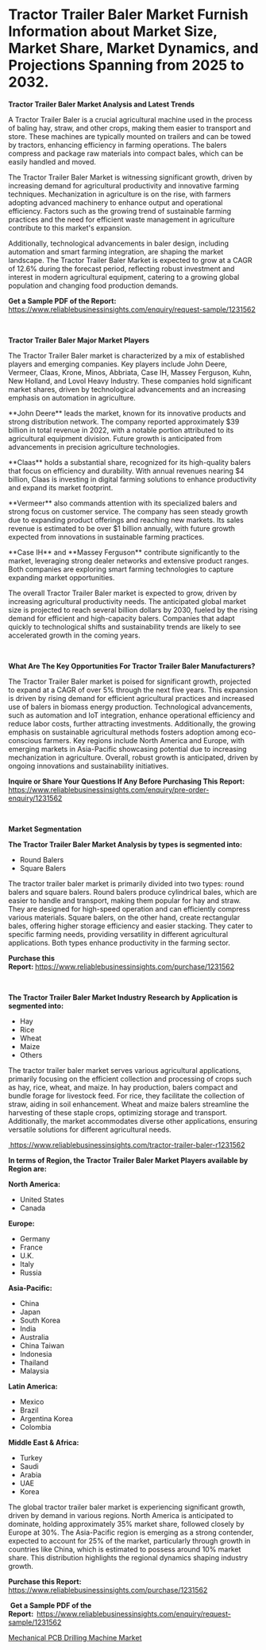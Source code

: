<p><h1>Tractor Trailer Baler Market Furnish Information about Market Size, Market Share, Market Dynamics, and Projections Spanning from 2025 to 2032.</h1></p><p><strong>Tractor Trailer Baler Market Analysis and Latest Trends</strong></p>
<p><p>A Tractor Trailer Baler is a crucial agricultural machine used in the process of baling hay, straw, and other crops, making them easier to transport and store. These machines are typically mounted on trailers and can be towed by tractors, enhancing efficiency in farming operations. The balers compress and package raw materials into compact bales, which can be easily handled and moved.</p><p>The Tractor Trailer Baler Market is witnessing significant growth, driven by increasing demand for agricultural productivity and innovative farming techniques. Mechanization in agriculture is on the rise, with farmers adopting advanced machinery to enhance output and operational efficiency. Factors such as the growing trend of sustainable farming practices and the need for efficient waste management in agriculture contribute to this market's expansion. </p><p>Additionally, technological advancements in baler design, including automation and smart farming integration, are shaping the market landscape. The Tractor Trailer Baler Market is expected to grow at a CAGR of 12.6% during the forecast period, reflecting robust investment and interest in modern agricultural equipment, catering to a growing global population and changing food production demands.</p></p>
<p><strong>Get a Sample PDF of the Report:&nbsp;</strong> <a href="https://www.reliablebusinessinsights.com/enquiry/request-sample/1231562?utm_campaign=2295&utm_medium=2&utm_source=Github&utm_content=ia&utm_term=11042025&utm_id=tractor-trailer-baler">https://www.reliablebusinessinsights.com/enquiry/request-sample/1231562</a></p>
<p>&nbsp;</p>
<p><strong>Tractor Trailer Baler Major Market Players</strong></p>
<p><p>The Tractor Trailer Baler market is characterized by a mix of established players and emerging companies. Key players include John Deere, Vermeer, Claas, Krone, Minos, Abbriata, Case IH, Massey Ferguson, Kuhn, New Holland, and Lovol Heavy Industry. These companies hold significant market shares, driven by technological advancements and an increasing emphasis on automation in agriculture.</p><p>**John Deere** leads the market, known for its innovative products and strong distribution network. The company reported approximately $39 billion in total revenue in 2022, with a notable portion attributed to its agricultural equipment division. Future growth is anticipated from advancements in precision agriculture technologies.</p><p>**Claas** holds a substantial share, recognized for its high-quality balers that focus on efficiency and durability. With annual revenues nearing $4 billion, Claas is investing in digital farming solutions to enhance productivity and expand its market footprint.</p><p>**Vermeer** also commands attention with its specialized balers and strong focus on customer service. The company has seen steady growth due to expanding product offerings and reaching new markets. Its sales revenue is estimated to be over $1 billion annually, with future growth expected from innovations in sustainable farming practices.</p><p>**Case IH** and **Massey Ferguson** contribute significantly to the market, leveraging strong dealer networks and extensive product ranges. Both companies are exploring smart farming technologies to capture expanding market opportunities. </p><p>The overall Tractor Trailer Baler market is expected to grow, driven by increasing agricultural productivity needs. The anticipated global market size is projected to reach several billion dollars by 2030, fueled by the rising demand for efficient and high-capacity balers. Companies that adapt quickly to technological shifts and sustainability trends are likely to see accelerated growth in the coming years.</p></p>
<p>&nbsp;</p>
<p><strong>What Are The Key Opportunities For Tractor Trailer Baler Manufacturers?</strong></p>
<p><p>The Tractor Trailer Baler market is poised for significant growth, projected to expand at a CAGR of over 5% through the next five years. This expansion is driven by rising demand for efficient agricultural practices and increased use of balers in biomass energy production. Technological advancements, such as automation and IoT integration, enhance operational efficiency and reduce labor costs, further attracting investments. Additionally, the growing emphasis on sustainable agricultural methods fosters adoption among eco-conscious farmers. Key regions include North America and Europe, with emerging markets in Asia-Pacific showcasing potential due to increasing mechanization in agriculture. Overall, robust growth is anticipated, driven by ongoing innovations and sustainability initiatives.</p></p>
<p><strong>Inquire or Share Your Questions If Any Before Purchasing This Report:</strong> <a href="https://www.reliablebusinessinsights.com/enquiry/pre-order-enquiry/1231562?utm_campaign=2295&utm_medium=2&utm_source=Github&utm_content=ia&utm_term=11042025&utm_id=tractor-trailer-baler">https://www.reliablebusinessinsights.com/enquiry/pre-order-enquiry/1231562</a></p>
<p>&nbsp;</p>
<p><strong>Market Segmentation</strong></p>
<p><strong>The Tractor Trailer Baler Market Analysis by types is segmented into:</strong></p>
<p><ul><li>Round Balers</li><li>Square Balers</li></ul></p>
<p><p>The tractor trailer baler market is primarily divided into two types: round balers and square balers. Round balers produce cylindrical bales, which are easier to handle and transport, making them popular for hay and straw. They are designed for high-speed operation and can efficiently compress various materials. Square balers, on the other hand, create rectangular bales, offering higher storage efficiency and easier stacking. They cater to specific farming needs, providing versatility in different agricultural applications. Both types enhance productivity in the farming sector.</p></p>
<p><strong>Purchase this Report:&nbsp;</strong><a href="https://www.reliablebusinessinsights.com/purchase/1231562?utm_campaign=2295&utm_medium=2&utm_source=Github&utm_content=ia&utm_term=11042025&utm_id=tractor-trailer-baler">https://www.reliablebusinessinsights.com/purchase/1231562</a></p>
<p>&nbsp;</p>
<p><strong>The Tractor Trailer Baler Market Industry Research by Application is segmented into:</strong></p>
<p><ul><li>Hay</li><li>Rice</li><li>Wheat</li><li>Maize</li><li>Others</li></ul></p>
<p><p>The tractor trailer baler market serves various agricultural applications, primarily focusing on the efficient collection and processing of crops such as hay, rice, wheat, and maize. In hay production, balers compact and bundle forage for livestock feed. For rice, they facilitate the collection of straw, aiding in soil enhancement. Wheat and maize balers streamline the harvesting of these staple crops, optimizing storage and transport. Additionally, the market accommodates diverse other applications, ensuring versatile solutions for different agricultural needs.</p></p>
<p><a href="https://www.reliablebusinessinsights.com/tractor-trailer-baler-r1231562?utm_campaign=2295&utm_medium=2&utm_source=Github&utm_content=ia&utm_term=11042025&utm_id=tractor-trailer-baler">&nbsp;https://www.reliablebusinessinsights.com/tractor-trailer-baler-r1231562</a></p>
<p><strong>In terms of Region, the Tractor Trailer Baler Market Players available by Region are:</strong></p>
<p>
    <p> <strong> North America: </strong>
        <ul>
            <li>United States</li>
            <li>Canada</li>
        </ul>
        </p> 
    <p> <strong> Europe: </strong>
        <ul>
            <li>Germany</li>
            <li>France</li>
            <li>U.K.</li>
            <li>Italy</li>
            <li>Russia</li>
        </ul>
        </p> 
    <p> <strong> Asia-Pacific: </strong>
        <ul>
            <li>China</li>
            <li>Japan</li>
            <li>South Korea</li>
            <li>India</li>
            <li>Australia</li>
            <li>China Taiwan</li>
            <li>Indonesia</li>
            <li>Thailand</li>
            <li>Malaysia</li>
        </ul>
        </p> 
    <p> <strong> Latin America: </strong>
        <ul>
            <li>Mexico</li>
            <li>Brazil</li>
            <li>Argentina Korea</li>
            <li>Colombia</li>
        </ul>
        </p> 
    <p> <strong> Middle East & Africa: </strong>
        <ul>
            <li>Turkey</li>
            <li>Saudi</li>
            <li>Arabia</li>
            <li>UAE</li>
            <li>Korea</li>
        </ul>
    </p>
    </p>
<p><p>The global tractor trailer baler market is experiencing significant growth, driven by demand in various regions. North America is anticipated to dominate, holding approximately 35% market share, followed closely by Europe at 30%. The Asia-Pacific region is emerging as a strong contender, expected to account for 25% of the market, particularly through growth in countries like China, which is estimated to possess around 10% market share. This distribution highlights the regional dynamics shaping industry growth.</p></p>
<p><strong>Purchase this Report: </strong><a href="https://www.reliablebusinessinsights.com/purchase/1231562?utm_campaign=2295&utm_medium=2&utm_source=Github&utm_content=ia&utm_term=11042025&utm_id=tractor-trailer-baler">https://www.reliablebusinessinsights.com/purchase/1231562</a></p>
<p>&nbsp;<strong>Get a Sample PDF of the Report:&nbsp;&nbsp;</strong><a href="https://www.reliablebusinessinsights.com/enquiry/request-sample/1231562?utm_campaign=2295&utm_medium=2&utm_source=Github&utm_content=ia&utm_term=11042025&utm_id=tractor-trailer-baler">https://www.reliablebusinessinsights.com/enquiry/request-sample/1231562</a></p>
<p><strong></strong></p>
<p><p><a href="https://github.com/vassihucz/Market-Research-Report-List-1/blob/main/mechanical-pcb-drilling-machine-market.md?utm_campaign=2295&utm_medium=2&utm_source=Github&utm_content=ia&utm_term=11042025&utm_id=tractor-trailer-baler">Mechanical PCB Drilling Machine Market</a></p></p>